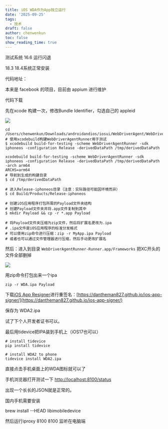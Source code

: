 ```yaml
---
title: iOS WDA作为App独立运行
date: '2025-09-25'
tags:
  - 技术
draft: false
author: chenwenkun
toc: false
show_reading_time: true
---
```

测试系统 16.6 运行闪退

18.3 18.4系统正常安装

代码地址：

本来是 facebook 的项目，目前由 appium 进行维护

代码下载

先在xcode 构建一次，修改Bundle Identifier，勾选自己的 appleid

![](https://prod-files-secure.s3.us-west-2.amazonaws.com/c205fb54-92b2-4987-8be3-972b67d27acc/cb756a73-27bc-4b0d-951a-858df3344b59/image.png?X-Amz-Algorithm=AWS4-HMAC-SHA256&X-Amz-Content-Sha256=UNSIGNED-PAYLOAD&X-Amz-Credential=ASIAZI2LB466QEUUKOXL%2F20251008%2Fus-west-2%2Fs3%2Faws4_request&X-Amz-Date=20251008T004826Z&X-Amz-Expires=3600&X-Amz-Security-Token=IQoJb3JpZ2luX2VjEBkaCXVzLXdlc3QtMiJGMEQCIFfqVictpj9kq%2Btf7sHGKZhkR8LupW4W7sEi3%2BJNd94rAiA7cxAOX8D1%2FfmSxNpAD0q2lXUwX%2FWdns%2FHjVGI%2FW4pUiqIBAiy%2F%2F%2F%2F%2F%2F%2F%2F%2F%2F8BEAAaDDYzNzQyMzE4MzgwNSIMvDjEvzE0WW%2BD7%2BHoKtwD%2F9TVolUIqLgGJ1t5r3HyoyTxvCzMlPPm9nWqiKU93yO%2F%2FiZAHjvVpATc6I%2FW8rhlHT%2B%2F4r2pbwj7cJaNnTUoz1BGtyFG0Zu6TOA18RIqw7i1dv5Vj3tx3iZdqqYQm9u8TGnrWi5irU2yElpn5yiu5FgiHV6RCArMoSTZAY0xI1SusAthZPTMaq1k9YzAkZkuNyucB8PIOyHhA15CUlS%2B1q3QyUgD85BqJcuqFS5kei98TXhdeEYOBoBGlscL58bhZj8gGzOmaImhl%2BXdpukZIWbSZHIFO1RM7X25XytvZ6dj0RK5nY4N1GlEcS8Rv%2BkLKp%2BXoQdnO3EqmYRrS8ns6EqsqFOgQvUUeL3bSx8xodSR6XASMGO0KtD4IKQ8AXFt5GoNRpoIAOAYeTtAmKq9POkif1IiwhEx8FIHYie3tXswNcmZEZtUT5RyWL0%2BjoCJLa8dAavgwFCusCy9UPPV3EkHYrU2KFBzRrp7Ay5dI7K4Z9PyHKaTHvUnoqrAh%2B3WNlrrVgpj6vQ8%2BkCj5J54xXrZX3AxJujOvSrivmLxBLWfDyNBNCfNLrhi7Y8cmO3zk7ka%2FdrQNHsD0STJPJZx%2FBfpTSVlFB5Mzbb2MJd2ASDXfXxDlr2bq%2FwQq%2BMw%2F%2BaWxwY6pgEHuUAkc4%2BdpGo9%2FariPkyiZcmjRDpmVOa9o2e6DknwjZbjTiON7j1wkot1ohyIgs4W%2BNvsl7q5j3xdHlk8IaAYk7f00UY5n%2B%2FJar1qF20phCAvhyiGI35j85GKtQ%2FPRQaVJ9yO3B4e2TyOVjDrEjF5YHNGfFbXrxO4JA5tS9lsPHPOzv4Ot8B5VdIW7MEMqiR6y38e3tCB4RyxLGuIrQc0ke7HrTdT&X-Amz-Signature=c673dea47f6f47f5b3e74161eedaf201e5e7dfd55507c46a4137adb40225a4d7&X-Amz-SignedHeaders=host&x-amz-checksum-mode=ENABLED&x-id=GetObject)

```shell
cd /Users/chenwenkun/Downloads/androidandios/iosui/WebDriverAgent/WebDriverAgent
# 使用xcodebuild构建WebDriverAgentRunner用于测试
$ xcodebuild build-for-testing -scheme WebDriverAgentRunner -sdk iphoneos -configuration Release -derivedDataPath /tmp/derivedDataPath

xcodebuild build-for-testing -scheme WebDriverAgentRunner -sdk iphoneos -configuration Release -derivedDataPath /tmp/derivedDataPath -arch arm64
ARCHS=arm64
# 导航到生成的构建目录
$ cd /tmp/derivedDataPath

# 进入Release-iphoneos目录（注意：实际路径可能因环境而异）
$ cd Build/Products/Release-iphoneos

# 创建iOS应用程序打包所需的Payload文件夹结构
# 创建Payload文件夹并将.app文件复制到其中
$ mkdir Payload && cp -r *.app Payload

# 将Payload文件夹压缩为zip文件，然后将扩展名更改为.ipa
# .ipa文件是iOS应用程序的标准分发格式
# 可以使用zip命令进行压缩：zip -r MyApp.ipa Payload
# 或者也可以通过文件管理器进行压缩，然后手动更改扩展名
```

然后：进入到目录 `WebDriverAgentRunner-Runner.app/Frameworks` 把XC开头的文件全部删掉

![](https://prod-files-secure.s3.us-west-2.amazonaws.com/c205fb54-92b2-4987-8be3-972b67d27acc/358b8d2b-1bfe-4fb9-beb5-83e1de5f201e/image.png?X-Amz-Algorithm=AWS4-HMAC-SHA256&X-Amz-Content-Sha256=UNSIGNED-PAYLOAD&X-Amz-Credential=ASIAZI2LB466QEUUKOXL%2F20251008%2Fus-west-2%2Fs3%2Faws4_request&X-Amz-Date=20251008T004826Z&X-Amz-Expires=3600&X-Amz-Security-Token=IQoJb3JpZ2luX2VjEBkaCXVzLXdlc3QtMiJGMEQCIFfqVictpj9kq%2Btf7sHGKZhkR8LupW4W7sEi3%2BJNd94rAiA7cxAOX8D1%2FfmSxNpAD0q2lXUwX%2FWdns%2FHjVGI%2FW4pUiqIBAiy%2F%2F%2F%2F%2F%2F%2F%2F%2F%2F8BEAAaDDYzNzQyMzE4MzgwNSIMvDjEvzE0WW%2BD7%2BHoKtwD%2F9TVolUIqLgGJ1t5r3HyoyTxvCzMlPPm9nWqiKU93yO%2F%2FiZAHjvVpATc6I%2FW8rhlHT%2B%2F4r2pbwj7cJaNnTUoz1BGtyFG0Zu6TOA18RIqw7i1dv5Vj3tx3iZdqqYQm9u8TGnrWi5irU2yElpn5yiu5FgiHV6RCArMoSTZAY0xI1SusAthZPTMaq1k9YzAkZkuNyucB8PIOyHhA15CUlS%2B1q3QyUgD85BqJcuqFS5kei98TXhdeEYOBoBGlscL58bhZj8gGzOmaImhl%2BXdpukZIWbSZHIFO1RM7X25XytvZ6dj0RK5nY4N1GlEcS8Rv%2BkLKp%2BXoQdnO3EqmYRrS8ns6EqsqFOgQvUUeL3bSx8xodSR6XASMGO0KtD4IKQ8AXFt5GoNRpoIAOAYeTtAmKq9POkif1IiwhEx8FIHYie3tXswNcmZEZtUT5RyWL0%2BjoCJLa8dAavgwFCusCy9UPPV3EkHYrU2KFBzRrp7Ay5dI7K4Z9PyHKaTHvUnoqrAh%2B3WNlrrVgpj6vQ8%2BkCj5J54xXrZX3AxJujOvSrivmLxBLWfDyNBNCfNLrhi7Y8cmO3zk7ka%2FdrQNHsD0STJPJZx%2FBfpTSVlFB5Mzbb2MJd2ASDXfXxDlr2bq%2FwQq%2BMw%2F%2BaWxwY6pgEHuUAkc4%2BdpGo9%2FariPkyiZcmjRDpmVOa9o2e6DknwjZbjTiON7j1wkot1ohyIgs4W%2BNvsl7q5j3xdHlk8IaAYk7f00UY5n%2B%2FJar1qF20phCAvhyiGI35j85GKtQ%2FPRQaVJ9yO3B4e2TyOVjDrEjF5YHNGfFbXrxO4JA5tS9lsPHPOzv4Ot8B5VdIW7MEMqiR6y38e3tCB4RyxLGuIrQc0ke7HrTdT&X-Amz-Signature=f4db8df56597490069419a70ab1f2d052a1f25f37bb4a29469bfd858463938ca&X-Amz-SignedHeaders=host&x-amz-checksum-mode=ENABLED&x-id=GetObject)

用zip命令打包出来一个ipa

```shell
zip -r WDA.ipa Payload
```

下载[iOS App Resigner](https://zhida.zhihu.com/search?content_id=237756070&content_type=Article&match_order=1&q=iOS%20App%20Resigner&zd_token=eyJhbGciOiJIUzI1NiIsInR5cCI6IkpXVCJ9.eyJpc3MiOiJ6aGlkYV9zZXJ2ZXIiLCJleHAiOjE3NDQzNTQ0ODAsInEiOiJpT1MgQXBwIFJlc2lnbmVyIiwiemhpZGFfc291cmNlIjoiZW50aXR5IiwiY29udGVudF9pZCI6MjM3NzU2MDcwLCJjb250ZW50X3R5cGUiOiJBcnRpY2xlIiwibWF0Y2hfb3JkZXIiOjEsInpkX3Rva2VuIjpudWxsfQ.XGwOKX0ujlvhojSuRT3SlA0sDFnQK-FxDJr60CX6YqU&zhida_source=entity)进行重签名：[https://dantheman827.github.io/ios-app-signer/](https://dantheman827.github.io/ios-app-signer/)

保存为 WDA2.ipa

试了下个人开发者证书可以。

最后用tidevice把IPA装到手机上（iOS17也可以）

```shell
# install tidevice
pip install tidevice

# install WDA2 to phone
tidevice install WDA2.ipa
```

直接点击手机桌面上的WDA图标就可以了

手机浏览器打开测试一下 [http://localhost:8100/status](http://localhost:8100/status)

出现一个长长的JSON就是正常的。

国内手机需要安装

brew install --HEAD libimobiledevice

然后运行iproxy 8100 8100 监听在电脑端
